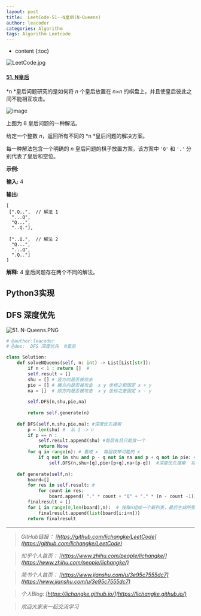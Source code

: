```yaml
---
layout: post
title:  LeetCode-51--N皇后(N-Queens)
author: leacoder
categories: Algorithm 
tags: Algorithm Leetcode
---
```


* content
{:toc}


![LeetCode.jpg](https://upload-images.jianshu.io/upload_images/16846478-0bbcb4a0d1817b2f.jpg?imageMogr2/auto-orient/strip%7CimageView2/2/w/1240)

#### [51\. N皇后](https://leetcode-cn.com/problems/n-queens/)

*n *皇后问题研究的是如何将 *n* 个皇后放置在 *n*×*n* 的棋盘上，并且使皇后彼此之间不能相互攻击。

![image](http://upload-images.jianshu.io/upload_images/16846478-05148d288d4da965.png?imageMogr2/auto-orient/strip%7CimageView2/2/w/1240)

上图为 8 皇后问题的一种解法。

给定一个整数 *n*，返回所有不同的 *n *皇后问题的解决方案。

每一种解法包含一个明确的 *n* 皇后问题的棋子放置方案，该方案中 `'Q'` 和 `'.'` 分别代表了皇后和空位。

**示例:**

**输入:** 4

**输出:** 

    [
     [".Q..",  // 解法 1
      "...Q",
      "Q...",
      "..Q."],

     ["..Q.",  // 解法 2
      "Q...",
      "...Q",
      ".Q.."]
    ]

**解释:** 4 皇后问题存在两个不同的解法。

## Python3实现

## DFS 深度优先

![51. N-Queens.PNG](https://upload-images.jianshu.io/upload_images/16846478-07f676ce31d33534.PNG?imageMogr2/auto-orient/strip%7CimageView2/2/w/1240)
```python
# @author:leacoder 
# @des:  DFS 深度优先  N皇后

class Solution:
    def solveNQueens(self, n: int) -> List[List[str]]:
        if n < 1 : return []  #
        self.result = []
        shu = [] # 竖方向是否被攻击
        pie = [] # 撇方向是否被攻击  x y 坐标之和固定 x + y
        na = []  # 捺方向是否被攻击  x y 坐标之差固定 x - y
        
        self.DFS(n,shu,pie,na)
        
        return self.generate(n)
    
    def DFS(self,n,shu,pie,na): #深度优先搜索 
        p = len(shu) #  从 1 -> n
        if p == n :
            self.result.append(shu) #每层有且只能放一个
            return None
        for q in range(n): # 看成 x  每层枚举可能的 x
            if q not in shu and p - q not in na and p + q not in pie: #这一层存在可能位置，向下层搜索
                self.DFS(n,shu+[q],pie+[p+q],na+[p-q])  #深度优先搜索  将被攻击的 坐标记录下来 
        
    def generate(self,n):
        board=[]
        for res in self.result: #
            for count in res:
                board.append( "." * count + "Q" + "." * (n - count -1))  #将所有存放在一个列表中
        finalresult = []
        for i in range(0,len(board),n):  # 按每n组成一个新列表，最后生成所需形式
            finalresult.append(list(board[i:i+n]))
        return finalresult
```



----
>*GitHub链接：*
>*[https://github.com/lichangke/LeetCode](https://github.com/lichangke/LeetCode)*

>*知乎个人首页：*
>*[https://www.zhihu.com/people/lichangke/](https://www.zhihu.com/people/lichangke/)*

>*简书个人首页：*
>*[https://www.jianshu.com/u/3e95c7555dc7](https://www.jianshu.com/u/3e95c7555dc7)*

>*个人Blog:*
>*[https://lichangke.github.io/](https://lichangke.github.io/)*

>*欢迎大家来一起交流学习*

